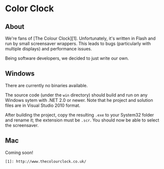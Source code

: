 Color Clock
===========

About
-----
We're fans of [The Colour Clock][1]. Unfortunately, it's written in Flash and 
run by small screensaver wrappers. This leads to bugs (particularly with 
multiple displays) and performance issues.

Being software developers, we decided to just write our own.

Windows
-------
There are currently no binaries available.

The source code (under the `win` directory) should build and run on any 
Windows sytem with .NET 2.0 or newer. Note that he project and solution files 
are in Visual Studio 2010 format.

After building the project, copy the resulting `.exe` to your System32 folder
and rename it; the extension must be `.scr`. You should now be able to select
the screensaver.

Mac
---
Coming soon!

	[1]: http://www.thecolourclock.co.uk/